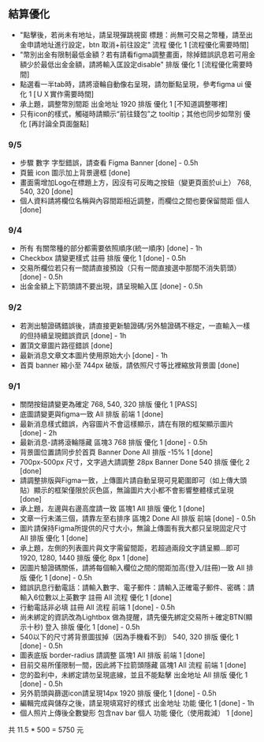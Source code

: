 ## 結算優化
- "點擊後，若尚未有地址，請呈現彈跳視窗  標題：尚無可交易之幣種，請至出金申請地址進行設定，btn 取消+前往設定"	流程	優化	1 [流程優化需要時間]
- "幣別出金有限制最低金額？若有請看figma調整畫面，除掉錯誤訊息若可用金額少於最低出金金額，請將輸入匡設定disable"	排版	優化	1 [流程優化需要時間]
- 點選看一半tab時，請將滾輪自動像右呈現，請勿斷點呈現，參考figma ui		優化	1 [ＵＸ實作需要時間]
- 承上題，調整幣別間距	出金地址	1920	排版	優化	1 [不知道調整哪裡]
- 只有icon的樣式，觸碰時請顯示“前往錢包”之 tooltip；其他也同步如幣別	優化	[再討論全頁面盤點]

### 9/5
- 步驟 數字 字型錯誤，請查看 Figma	Banner	[done] - 0.5h
- 頁籤 icon 圖示加上背景邊框 [done]
- 畫面需增加Logo在標題上方，因沒有可反晦之按鈕（變更頁面於ui上）	768, 540, 320	 [done]
- 個人資料請將欄位名稱與內容間距相近調整，而欄位之間也要保留間距	個人 [done]

### 9/4
- 所有 有關幣種的部分都需要依照順序(統一順序) [done] - 1h
- Checkbox 請變更樣式	註冊 	排版	優化	1 [done] - 0.5h
- 交易所欄位若只有一間請直接預設（只有一間直接選中那間不消失箭頭） [done] - 0.5h
- 出金金額上下箭頭請不要出現，請呈現輸入匡  [done] - 0.5h
### 9/2
- 若測出驗證碼錯誤後，請直接更新驗證碼/另外驗證碼不穩定，一直輸入一樣的但持續呈現錯誤資訊 [done] - 1h
- 置頂文章圖片路徑錯誤 [done]
- 最新消息文章文本圖片使用原始大小 [done] - 1h
- 首頁 banner 縮小至 744px 破版，請依照尺寸等比裡縮放背景圖 [done]
### 9/1
- 關閉按鈕請變更為確定			768, 540, 320	排版	優化	1 [PASS]
- 底圖請變更與figma一致			All 	排版	前端	1 [done]
- 最新消息樣式錯誤，內容圖片不會這樣顯示，請在有限的框架顯示圖片	[done] - 2h
- 最新消息-請將滾輪隱藏	區塊3		768	排版	優化	1 [done] - 0.5h
- 背景圖位置請同步於首頁	Banner	Done	All 	排版 -15%	1 [done]
- 700px-500px 尺寸，文字過大請調整 28px	Banner	Done	540	排版	優化	2 [done]
- 請調整排版與Figma一致，上傳圖片請自動呈現可見範圍即可（如上傳大頭貼）顯示的框架僅限於灰色區，無論圖片大小都不會影響整體樣式呈現	[done]
- 承上題，左邊與右邊高度請一致	區塊1		All 	排版	優化 	1 [done]
- 文章一行未滿三個，請靠左至右排序	區塊2	Done	All 	排版	前端	[done] - 0.5h
- 圖片請保持Figma所提供的尺寸大小，無論上傳圖有我大都只呈現固定尺寸			All 	排版	優化	1 [done]
- 承上題，左側的列表圖片與文字需留間距，若超過兩段文字請呈顯...即可			1920, 1280, 1440	排版	優化 8px	1 [done]
- 因圖片驗證碼關係，請將每個輸入欄位之間的間距加高(登入/註冊)一致			All 	排版	優化	1 [done] - 0.5h
- 錯誤訊息行動電話：請輸入數字、電子郵件：請輸入正確電子郵件、密碼：請輸入6位數以上英數字	註冊		All 	流程	優化	1 [done]
- 行動電話非必填	註冊		All 	流程	前端	1 [done] - 0.5h
- 尚未綁定的資訊改為Lightbox 做為提醒，請先優先綁定交易所＋確定BTN(顯示十秒)	登入			排版	優化	1 [done] - 0.5h
- 540以下的尺寸將背景圖拔掉（因為手機看不到）			540, 320	排版	優化	1  [done] - 0.5h
- 圖表底版 border-radius 請調整	區塊1		All 	排版	前端	1 [done]
- 目前交易所僅限制一間，因此將下拉箭頭隱藏	區塊1		All 	流程	前端	1  [done]
- 您的盈利中，未綁定請勿呈現底線，並且不能點擊	出金地址		All 	排版	優化	1 [done] - 0.5h
- 另外箭頭與篩選icon請呈現14px			1920	排版	優化	1 [done] - 0.5h
- 編輯完成與儲存之後，請呈現填寫好的樣式	出金地址			功能	優化	1  [done] - 1h
- 個人照片上傳後全數變形 包含nav bar	個人			功能	優化（使用裁減）	1 [done]

共 11.5 * 500 = 5750 元